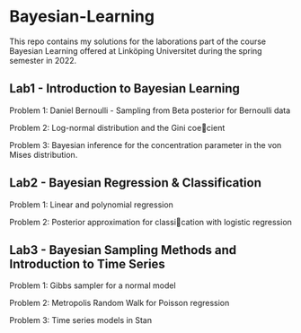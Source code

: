 # Bayesian-Learning

This repo contains my solutions for the laborations part of the course Bayesian Learning offered at Linköping Universitet during the spring semester in 2022.

## Lab1 - Introduction to Bayesian Learning

Problem 1: Daniel Bernoulli - Sampling from Beta posterior for Bernoulli data

Problem 2: Log-normal distribution and the Gini coecient

Problem 3: Bayesian inference for the concentration parameter in the von Mises distribution.

## Lab2 - Bayesian Regression & Classification

Problem 1: Linear and polynomial regression

Problem 2: Posterior approximation for classication with logistic regression

## Lab3 - Bayesian Sampling Methods and Introduction to Time Series 

Problem 1: Gibbs sampler for a normal model

Problem 2: Metropolis Random Walk for Poisson regression

Problem 3: Time series models in Stan
